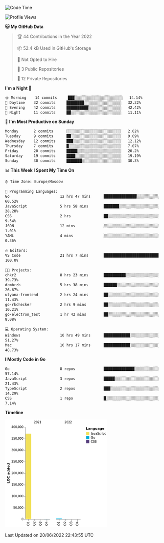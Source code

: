 <!--START_SECTION:waka-->
![Code Time](http://img.shields.io/badge/Code%20Time-351%20hrs%2034%20mins-blue)

![Profile Views](http://img.shields.io/badge/Profile%20Views-0-blue)

**🐱 My GitHub Data** 

> 🏆 44 Contributions in the Year 2022
 > 
> 📦 52.4 kB Used in GitHub's Storage 
 > 
> 🚫 Not Opted to Hire
 > 
> 📜 3 Public Repositories 
 > 
> 🔑 12 Private Repositories  
 > 
**I'm a Night 🦉** 

```text
🌞 Morning    14 commits     ███░░░░░░░░░░░░░░░░░░░░░░   14.14% 
🌆 Daytime    32 commits     ████████░░░░░░░░░░░░░░░░░   32.32% 
🌃 Evening    42 commits     ██████████░░░░░░░░░░░░░░░   42.42% 
🌙 Night      11 commits     ██░░░░░░░░░░░░░░░░░░░░░░░   11.11%

```
📅 **I'm Most Productive on Sunday** 

```text
Monday       2 commits      ░░░░░░░░░░░░░░░░░░░░░░░░░   2.02% 
Tuesday      9 commits      ██░░░░░░░░░░░░░░░░░░░░░░░   9.09% 
Wednesday    12 commits     ███░░░░░░░░░░░░░░░░░░░░░░   12.12% 
Thursday     7 commits      █░░░░░░░░░░░░░░░░░░░░░░░░   7.07% 
Friday       20 commits     █████░░░░░░░░░░░░░░░░░░░░   20.2% 
Saturday     19 commits     ████░░░░░░░░░░░░░░░░░░░░░   19.19% 
Sunday       30 commits     ███████░░░░░░░░░░░░░░░░░░   30.3%

```


📊 **This Week I Spent My Time On** 

```text
⌚︎ Time Zone: Europe/Moscow

💬 Programming Languages: 
Go                       12 hrs 47 mins      ███████████████░░░░░░░░░░   60.52% 
JavaScript               5 hrs 58 mins       ███████░░░░░░░░░░░░░░░░░░   28.28% 
CSS                      2 hrs               ██░░░░░░░░░░░░░░░░░░░░░░░   9.54% 
JSON                     12 mins             ░░░░░░░░░░░░░░░░░░░░░░░░░   1.01% 
YAML                     4 mins              ░░░░░░░░░░░░░░░░░░░░░░░░░   0.36%

🔥 Editors: 
VS Code                  21 hrs 7 mins       █████████████████████████   100.0%

🐱‍💻 Projects: 
chkr2                    8 hrs 23 mins       ██████████░░░░░░░░░░░░░░░   39.73% 
dcmbrzh                  5 hrs 38 mins       ██████░░░░░░░░░░░░░░░░░░░   26.67% 
ulyana-frontend          2 hrs 24 mins       ██░░░░░░░░░░░░░░░░░░░░░░░   11.43% 
go-rkchecker             2 hrs 9 mins        ██░░░░░░░░░░░░░░░░░░░░░░░   10.21% 
go-electron_test         1 hr 42 mins        ██░░░░░░░░░░░░░░░░░░░░░░░   8.08%

💻 Operating System: 
Windows                  10 hrs 49 mins      ████████████░░░░░░░░░░░░░   51.27% 
Mac                      10 hrs 17 mins      ████████████░░░░░░░░░░░░░   48.73%

```

**I Mostly Code in Go** 

```text
Go                       8 repos             ██████████████░░░░░░░░░░░   57.14% 
JavaScript               3 repos             █████░░░░░░░░░░░░░░░░░░░░   21.43% 
TypeScript               2 repos             ███░░░░░░░░░░░░░░░░░░░░░░   14.29% 
CSS                      1 repo              █░░░░░░░░░░░░░░░░░░░░░░░░   7.14%

```


**Timeline**

![Chart not found](https://raw.githubusercontent.com/jeezft/jeezft/main/charts/bar_graph.png) 


 Last Updated on 20/06/2022 22:43:55 UTC
<!--END_SECTION:waka-->
